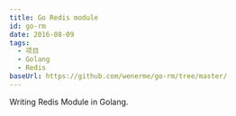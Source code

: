 ```yaml
---
title: Go Redis module
id: go-rm
date: 2016-08-09
tags:
  - 项目
  - Golang
  - Redis
baseUrl: https://github.com/wenerme/go-rm/tree/master/
---
```


Writing Redis Module in Golang.

<!--more-->

<!--import(https://raw.githubusercontent.com/wenerme/go-rm/master/README.md)-->
